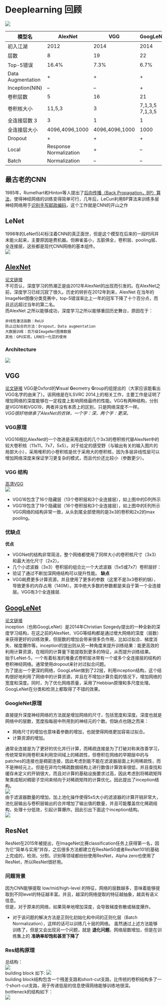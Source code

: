 # Deeplearning 回顾
![](http://7pn4yt.com1.z0.glb.clouddn.com/blog-cnn.png)

|模型名|	AlexNet|	VGG|	GoogLeNet|	ResNet
|-----|-----------|-------|-------------|-------|
|初入江湖|	2012|	2014|	2014|	2015|
|层数|	8|	19|	22|	152|
|Top-5错误|	16.4%|	7.3%|	6.7%|	3.57%|
|Data Augmentation|	+|	+|	+|	+|
|Inception(NIN)|	–|	–|	+|	–|
|卷积层数|	5|	16|	21|	151|
|卷积核大小|	11,5,3|	3|	7,1,3,5	7,1,3,5|
|全连接层数	3|	3|	1|	1|
|全连接层大小|	4096,4096,1000|	4096,4096,1000|	1000|	1000|
|Dropout|	+|	+|	+|	+|
|Local| Response Normalization|	+|	–|	+|	–|
|Batch| Normalization|	–|	–|	–|	+|
## 最古老的CNN
1985年，Rumelhart和Hinton等人提出了[后向传播（Back Propagation，BP）算法](http://www.dtic.mil/dtic/tr/fulltext/u2/a164453.pdf)，使得神经网络的训练变得简单可行，几年后，LeCun利用BP算法来训练多层神经网络用于[识别手写邮政编码](http://yann.lecun.com/exdb/publis/pdf/lecun-89e.pdf)，这个工作就是CNN的开山之作
## LeNet
1998年的LeNet5[4]标注着CNN的真正面世，但是这个模型在后来的一段时间并未能火起来，主要原因是费机器。但麻雀虽小，五脏俱全，卷积层、pooling层、全连接层，这些都是现代CNN网络的基本组件。  
![](http://7pn4yt.com1.z0.glb.clouddn.com/blog-lenet.jpg)
## [AlexNet](https://blog.csdn.net/lg1259156776/article/details/52551158)
[论文链接](http://papers.nips.cc/paper/4824-imagenet-classification-with-deep-convolutional-neural-networks.pdf)  
不可否认，深度学习的热潮正是由2012年AlexNet的出现而引发的。在AlexNet之前，深度学习已经沉寂了很久。历史的转折在2012年到来，AlexNet 在当年的ImageNet图像分类竞赛中，top-5错误率比上一年的冠军下降了十个百分点，而且远远超过当年的第二名。  
而AlexNet 之所以能够成功，深度学习之所以能够重回历史舞台，原因在于：  
```
非线性激活函数：ReLU
防止过拟合的方法：Dropout，Data augmentation
大数据训练：百万级ImageNet图像数据
其他：GPU实现，LRN归一化层的使用
```
### Architecture   
![](https://img-blog.csdn.net/20180105160330931?watermark/2/text/aHR0cDovL2Jsb2cuY3Nkbi5uZXQvenltMTk5NDExMTk=/font/5a6L5L2T/fontsize/400/fill/I0JBQkFCMA==/dissolve/70/gravity/SouthEast)
## VGG
[论文链接](https://arxiv.org/pdf/1409.1556.pdf)
VGG是Oxford的**V**isual **G**eometry **G**roup的组提出的（大家应该能看出VGG名字的由来了）。该网络是在ILSVRC 2014上的相关工作，主要工作是证明了增加网络的深度能够在一定程度上影响网络最终的性能。VGG有两种结构，分别是VGG16和VGG19，两者并没有本质上的区别，只是网络深度不一样。  
*VGG很好地继承了AlexNet的衣钵，一个字：深，两个字：更深。*
### VGG原理
VGG16相比AlexNet的一个改进是采用连续的几个3x3的卷积核代替AlexNet中的较大卷积核（11x11，7x7，5x5）。对于给定的感受野（与输出有关的输入图片的局部大小），采用堆积的小卷积核是优于采用大的卷积核，因为多层非线性层可以增加网络深度来保证学习更复杂的模式，而且代价还比较小（参数更少）。
### VGG 结构
[高清VGG](https://dgschwend.github.io/netscope/#/preset/vgg-16)  
![](https://d2mxuefqeaa7sj.cloudfront.net/s_8C760A111A4204FB24FFC30E04E069BD755C4EEFD62ACBA4B54BBA2A78E13E8C_1491022251600_VGGNet.png)

- VGG16包含了16个隐藏层（13个卷积层和3个全连接层），如上图中的D列所示
- VGG19包含了19个隐藏层（16个卷积层和3个全连接层），如上图中的E列所示
VGG网络的结构非常一致，从头到尾全部使用的是3x3的卷积和2x2的max pooling。
### 优缺点
**优点**
- VGGNet的结构非常简洁，整个网络都使用了同样大小的卷积核尺寸（3x3）和最大池化尺寸（2x2）。
- 几个小滤波器（3x3）卷积层的组合比一个大滤波器（5x5或7x7）卷积层好：
- 验证了通过不断加深网络结构可以提升性能。
**缺点**
- VGG耗费更多计算资源，并且使用了更多的参数（这里不是3x3卷积的锅），导致更多的内存占用（140M）。其中绝大多数的参数都是来自于第一个全连接层。VGG有3个全连接层.
## [GoogLeNet](https://blog.csdn.net/qq_31531635/article/details/72232651)
[论文链接](https://arxiv.org/pdf/1409.4842.pdf)  
inception（也称GoogLeNet）是2014年Christian Szegedy提出的一种全新的深度学习结构，在这之前的AlexNet、VGG等结构都是通过增大网络的深度（层数）来获得更好的训练效果，但层数的增加会带来很多负作用，比如过拟合、梯度消失、梯度爆炸等。inception的提出则从另一种角度来提升训练结果：能更高效的利用计算资源，在相同的计算量下能提取到更多的特征，从而提升训练结果。  
始于LeNet-5，一个有着标准的堆叠式卷积层冰带有一个或多个全连接层的结构的卷积神经网络。通常使用dropout来针对过拟合问题。   
为了提出一个更深的网络，GoogLeNet做到了22层，利用inception结构，这个结构很好地利用了网络中的计算资源，并且在不增加计算负载的情况下，增加网络的宽度和深度。同时，为了优化网络质量，采用了Hebbian原理和多尺度处理。GoogLeNet在分类和检测上都取得了不错的效果。 

### GoogleNet原理
直接提升深度神经网络的方法就是增加网络的尺寸，包括宽度和深度。深度也就是网络中的层数，宽度指每层中所用到的神经元的个数。但缺点也随之而来：  
- 网络尺寸的增加也意味着参数的增加，也就使得网络更加容易过拟合。 
- 计算资源的增加。  

通常全连接是为了更好的优化并行计算，而稀疏连接是为了打破对称来改善学习，传统常常利用卷积来利用空间域上的稀疏性，但卷积在网络的早期层中的与patches的连接也是稠密连接，因此考虑到能不能在滤波器层面上利用稀疏性，而不是神经元上。但是在非均匀稀疏数据结构上进行数值计算效率很低，并且查找和缓存未定义的开销很大，而且对计算的基础设施要求过高，因此考虑到将稀疏矩阵聚类成相对稠密子空间来倾向于对稀疏矩阵的计算优化。因此提出了inception结构。   
![](https://img-blog.csdn.net/20170516000934768?watermark/2/text/aHR0cDovL2Jsb2cuY3Nkbi5uZXQvcXFfMzE1MzE2MzU=/font/5a6L5L2T/fontsize/400/fill/I0JBQkFCMA==/dissolve/70/gravity/SouthEast)  
由于滤波器数量的增加，加上池化操作使得5x5大小的滤波器的计算开销非常大，池化层输出与卷积层输出的合并增加了输出值的数量，并且可能覆盖优化稀疏结构，处理十分低效，引起计算爆炸。因此引出下面这个inception结构。  
![](https://img-blog.csdn.net/20170516001042284?watermark/2/text/aHR0cDovL2Jsb2cuY3Nkbi5uZXQvcXFfMzE1MzE2MzU=/font/5a6L5L2T/fontsize/400/fill/I0JBQkFCMA==/dissolve/70/gravity/SouthEast)

## ResNet
ResNet在2015年被提出，在ImageNet比赛classification任务上获得第一名，因为它“简单与实用”并存，之后很多方法都建立在ResNet50或者ResNet101的基础上完成的，检测，分割，识别等领域都纷纷使用ResNet，Alpha zero也使用了ResNet，所以ResNet很好用。 
### 问题背景
因为CNN能够提取 low/mid/high-level 的特征，网络的层数越多，意味着能够提取到不同level的特征越丰富。并且，越深的网络提取的特征越抽象，越具有语义信息。  
但是，对于原来的网络，如果简单地增加深度，会导致梯度弥散或梯度爆炸。
- 对于该问题的解决方法是正则化初始化和中间的正则化层（Batch Normalization），这样的话可以训练几十层的网络。
虽然通过上述方法能够训练了，但是又会出现另一个问题，就是 **退化问题**，网络层数增加，但是在训练集上的 **准确率却饱和甚至下降了**
### Res结构原理
总结构：  
![](https://upload-images.jianshu.io/upload_images/4038437-cad347309409e3b5.png?imageMogr2/auto-orient/strip%7CimageView2/2/w/423)  
 building block 如下: 
 ![](https://img-blog.csdn.net/20171223110655214?watermark/2/text/aHR0cDovL2Jsb2cuY3Nkbi5uZXQvSmluZ194aWFu/font/5a6L5L2T/fontsize/400/fill/I0JBQkFCMA==/dissolve/70/gravity/SouthEast)  
 building block结构包含一个残差支路和short-cut支路，比传统的卷积结构多了一个short-cut支路，用于传递低层的信息使得网络能够训练地很深。   
 bottleneck的结构如下：   
 ![](https://img-blog.csdn.net/20171223110840479?watermark/2/text/aHR0cDovL2Jsb2cuY3Nkbi5uZXQvSmluZ194aWFu/font/5a6L5L2T/fontsize/400/fill/I0JBQkFCMA==/dissolve/70/gravity/SouthEast)



